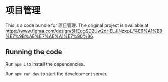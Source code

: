 
  # 项目管理

  This is a code bundle for 项目管理. The original project is available at https://www.figma.com/design/5HEugSD2Uw2oHELJINzxpL/%E9%A1%B9%E7%9B%AE%E7%AE%A1%E7%90%86.

  ## Running the code

  Run `npm i` to install the dependencies.

  Run `npm run dev` to start the development server.
  
